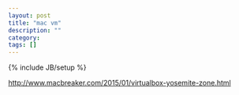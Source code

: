 ```yaml
---
layout: post
title: "mac vm"
description: ""
category: 
tags: []
---
```

{% include JB/setup %}


http://www.macbreaker.com/2015/01/virtualbox-yosemite-zone.html


